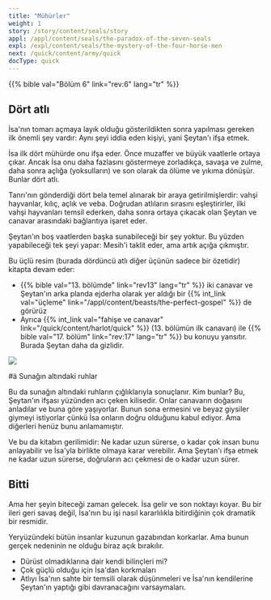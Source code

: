 ```yaml
---
title: "Mühürler"
weight: 1
story: /story/content/seals/story
appl: /appl/content/seals/the-paradox-of-the-seven-seals
expl: /expl/content/seals/the-mystery-of-the-four-horse-men
next: /quick/content/army/quick
docType: quick
---
```



{{% bible val="Bölüm 6" link="rev:6" lang="tr" %}}

## Dört atlı

İsa'nın tomarı açmaya layık olduğu gösterildikten sonra yapılması gereken ilk önemli şey vardır: Aynı şeyi iddia eden kişiyi, yani Şeytan'ı ifşa etmek.

İsa ilk dört mühürde onu ifşa eder. Önce muzaffer ve büyük vaatlerle ortaya çıkar. Ancak İsa onu daha fazlasını göstermeye zorladıkça, savaşa ve zulme, daha sonra açlığa (yoksulların) ve son olarak da ölüme ve yıkıma dönüşür. Bunlar dört atlı.

Tanrı'nın gönderdiği dört bela temel alınarak bir araya getirilmişlerdir: vahşi hayvanlar, kılıç, açlık ve veba. Doğrudan atlıların sırasını eşleştirirler, ilki vahşi hayvanları temsil ederken, daha sonra ortaya çıkacak olan Şeytan ve canavar arasındaki bağlantıya işaret eder.

Şeytan'ın boş vaatlerden başka sunabileceği bir şey yoktur. Bu yüzden yapabileceği tek şeyi yapar: Mesih'i taklit eder, ama artık açığa çıkmıştır.

Bu üçlü resim (burada dördüncü atlı diğer üçünün sadece bir özetidir) kitapta devam eder:
- {{% bible val="13. bölümde" link="rev13" lang="tr" %}} iki canavar ve Şeytan'ın arka planda ejderha olarak yer aldığı bir {{% int_link val="üçleme" link="/appl/content/beasts/the-perfect-gospel" %}} de görürüz
- Ayrıca {{% int_link val="fahişe ve canavar" link="/quick/content/harlot/quick" %}} (13. bölümün ilk canavarı) ile {{% bible val="17. bölüm" link="rev:17" lang="tr" %}} bu konuyu yansıtır. Burada Şeytan daha da gizlidir.

![](/images/trinity_en.jpg)

#ä Sunağın altındaki ruhlar

Bu da sunağın altındaki ruhların çığlıklarıyla sonuçlanır. Kim bunlar? Bu, Şeytan'ın ifşası yüzünden acı çeken kilisedir. Onlar canavarın doğasını anladılar ve buna göre yaşıyorlar. Bunun sona ermesini ve beyaz giysiler giymeyi istiyorlar çünkü İsa onların doğru olduğunu kabul ediyor. Ama diğerleri henüz bunu anlamamıştır. 

Ve bu da kitabın gerilimidir: Ne kadar uzun sürerse, o kadar çok insan bunu anlayabilir ve İsa'yla birlikte olmaya karar verebilir. Ama Şeytan'ı ifşa etmek ne kadar uzun sürerse, doğruların acı çekmesi de o kadar uzun sürer.

## Bitti

Ama her şeyin biteceği zaman gelecek. İsa gelir ve son noktayı koyar. Bu bir ileri geri savaş değil, İsa'nın bu işi nasıl kararlılıkla bitirdiğinin çok dramatik bir resmidir.

Yeryüzündeki bütün insanlar kuzunun gazabından korkarlar. Ama bunun gerçek nedeninin ne olduğu biraz açık bırakılır.
- Dürüst olmadıklarına dair kendi bilinçleri mi?
- Çok güçlü olduğu için İsa'dan korkmaları
- Atlıyı İsa'nın sahte bir temsili olarak düşünmeleri ve İsa'nın kendilerine Şeytan'ın yaptığı gibi davranacağını varsaymaları.